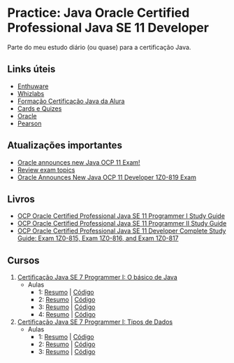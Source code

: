 # Practice: Java Oracle Certified Professional Java SE 11 Developer
Parte do meu estudo diário (ou quase) para a certificação Java.

## Links úteis
- [Enthuware](https://enthuware.com/java-certification-mock-exams/oracle-certified-associate/ocp-java-11-exam-i-1z0-815)
- [Whizlabs](https://www.whizlabs.com/ocpjd-java-se-11-programmer-i/)
- [Formação Certificação Java da Alura](https://cursos.alura.com.br/formacao-certificacao-java)
- [Cards e Quizes](https://testbanks.wiley.com/WPDACE/Login)
- [Oracle](https://education.oracle.com/product/pexam_1Z0-819)
- [Pearson](https://home.pearsonvue.com/)

## Atualizações importantes
- [Oracle announces new Java OCP 11 Exam!](https://www.selikoff.net/2020/08/26/dont-panic-oracle-announces-new-java-ocp-11-exam/)
- [Review exam topics](https://education.oracle.com/product/pexam_1Z0-819#collapse2)
- [Oracle Announces New Java OCP 11 Developer 1Z0-819 Exam](https://www.whizlabs.com/blog/oracle-announces-new-java-ocp-11-developer-1z0-819-exam/)

## Livros
- [OCP Oracle Certified Professional Java SE 11 Programmer I Study Guide](https://www.amazon.com.br/Oracle-Certified-Professional-Programmer-Study/dp/1119584701/ref=asc_df_1119584701/?tag=googleshopp00-20&linkCode=df0&hvadid=379726163686&hvpos=&hvnetw=g&hvrand=14143564571460691942&hvpone=&hvptwo=&hvqmt=&hvdev=c&hvdvcmdl=&hvlocint=&hvlocphy=1001773&hvtargid=pla-844213731096&psc=1)
- [OCP Oracle Certified Professional Java SE 11 Programmer II Study Guide](https://www.amazon.com.br/Oracle-Certified-Professional-Programmer-Study/dp/1119617626)
- [OCP Oracle Certified Professional Java SE 11 Developer Complete Study Guide: Exam 1Z0-815, Exam 1Z0-816, and Exam 1Z0-817](https://www.amazon.com.br/Oracle-Certified-Professional-Developer-Complete/dp/1119619130)

## Cursos
1. [Certificação Java SE 7 Programmer I: O básico de Java](https://cursos.alura.com.br/course/certificacao-java-basico)
   - Aulas
     - 1: [Resumo](https://github.com/hopesoh/practice-java-ocp11/blob/master/certification/course1/section1/section-1.md) | [Código](https://github.com/hopesoh/practice-java-ocp11/blob/master/certification/course1/section1/)
     - 2: [Resumo](https://github.com/hopesoh/practice-java-ocp11/blob/master/certification/course1/section2/section-2.md) | [Código](https://github.com/hopesoh/practice-java-ocp11/blob/master/certification/course1/section2/)
     - 3: [Resumo](https://github.com/hopesoh/practice-java-ocp11/blob/master/certification/course1/section3/section-3.md) | [Código](https://github.com/hopesoh/practice-java-ocp11/blob/master/certification/course1/section3/)
     - 4: [Resumo](https://github.com/hopesoh/practice-java-ocp11/blob/master/certification/course1/section4/section-4.md) | [Código](https://github.com/hopesoh/practice-java-ocp11/blob/master/certification/course1/section4/)
2. [Certificação Java SE 7 Programmer I: Tipos de Dados](https://cursos.alura.com.br/course/certificacao-java-tipos-de-dados)
   - Aulas
     - 1: [Resumo](https://github.com/hopesoh/practice-java-ocp11/blob/master/certification/course2/section1/section-1.md) | [Código](https://github.com/hopesoh/practice-java-ocp11/blob/master/certification/course2/section1/)
     - 2: [Resumo](https://github.com/hopesoh/practice-java-ocp11/blob/master/certification/course2/section2/section-2.md) | [Código](https://github.com/hopesoh/practice-java-ocp11/blob/master/certification/course2/section2/)
     - 3: [Resumo](https://github.com/hopesoh/practice-java-ocp11/blob/master/certification/course2/section3/section-3.md) | [Código](https://github.com/hopesoh/practice-java-ocp11/blob/master/certification/course2/section3/)